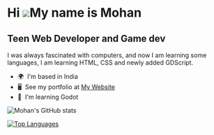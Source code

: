 Hi ![](https://user-images.githubusercontent.com/18350557/176309783-0785949b-9127-417c-8b55-ab5a4333674e.gif)My name is Mohan
=============================================================================================================================

Teen Web Developer and Game dev
-------------------------------

I was always fascinated with computers, and now I am learning some languages, I am learning HTML, CSS and newly added GDScript.

*   🌍  I'm based in India
*   🖥️  See my portfolio at [My Website](http://mohan-sivamani.is-a.dev)
*   🧠  I'm learning Godot


![Mohan's GitHub stats](https://github-readme-stats.vercel.app/api?username=mohan-sivamani&show_icons=true&theme=catppuccin_mocha)

[![Top Languages](https://github-readme-stats.vercel.app/api/top-langs/?username=mohan-sivamani&layout=donut&theme=catppuccin_mocha)](https://github.com/anuraghazra/github-readme-stats)
